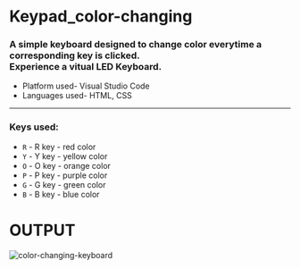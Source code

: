 # Keypad_color-changing

<h3> A simple keyboard designed to change color everytime a corresponding key is clicked. <br> Experience a vitual LED Keyboard. </h3>

* Platform used- Visual Studio Code
* Languages used- HTML, CSS
----------------------------------------------------------
### Keys used:

* `R` - R key - red color
* `Y` - Y key - yellow color
* `O` - O key - orange color
* `P` - P key - purple color
* `G` - G key - green color
* `B` - B key - blue color

# OUTPUT
![color-changing-keyboard](https://user-images.githubusercontent.com/70089241/122345220-3e5f1f80-cf65-11eb-8ec6-16a58350515c.gif)
